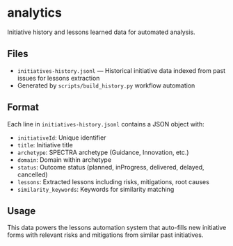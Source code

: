 # analytics

Initiative history and lessons learned data for automated analysis.

## Files

- `initiatives-history.jsonl` — Historical initiative data indexed from past issues for lessons extraction
- Generated by `scripts/build_history.py` workflow automation

## Format

Each line in `initiatives-history.jsonl` contains a JSON object with:
- `initiativeId`: Unique identifier
- `title`: Initiative title
- `archetype`: SPECTRA archetype (Guidance, Innovation, etc.)
- `domain`: Domain within archetype
- `status`: Outcome status (planned, inProgress, delivered, delayed, cancelled)
- `lessons`: Extracted lessons including risks, mitigations, root causes
- `similarity_keywords`: Keywords for similarity matching

## Usage

This data powers the lessons automation system that auto-fills new initiative forms with relevant risks and mitigations from similar past initiatives.